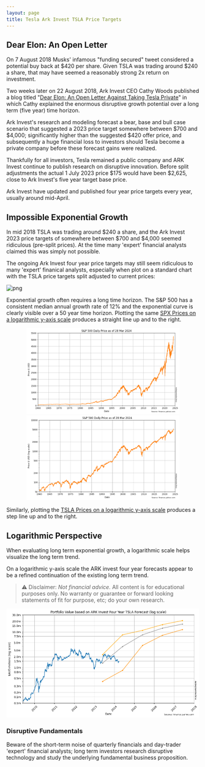 ```yaml
---
layout: page
title: Tesla Ark Invest TSLA Price Targets
---
```


## Dear Elon: An Open Letter

On 7 August 2018 Musks' infamous "funding secured" tweet considered a potential buy back at $420 per share. Given TSLA was trading around $240 a share, that may have seemed a reasonably strong 2x return on investment. 

Two weeks later on 22 August 2018, Ark Invest CEO Cathy Woods published a blog titled "[Dear Elon: An Open Letter Against Taking Tesla Private](https://ark-invest.com/articles/analyst-research/tesla-private/)" in which Cathy explained the enormous disruptive growth potential over a long term (five year) time horizon.

Ark Invest's research and modeling forecast a bear, base and bull case scenario that suggested a 2023 price target somewhere between $700 and $4,000; significantly higher than the suggested $420 offer price, and subsequently a huge financial loss to investors should Tesla become a private company before these forecast gains were realized.

Thankfully for all investors, Tesla remained a public company and ARK Invest continue to publish research on disruptive innovation. Before split adjustments the actual 1 July 2023 price $175 would have been $2,625, close to Ark Invest's five year target base price.

Ark Invest have updated and published four year price targets every year, usually around mid-April.

## Impossible Exponential Growth

In mid 2018 TSLA was trading around $240 a share, and the Ark Invest 2023 price targets of somewhere between $700 and $4,000 seemed ridiculous (pre-split prices). At the time many 'expert' financial analysts claimed this was simply not possible.

The ongoing Ark Invest four year price targets may still seem ridiculous to many 'expert' finanical analysts, especially when plot on a standard chart with the TSLA price targets split adjusted to current prices:


    
![png](images/tsla-and-targets_10_0.png)
    


Exponential growth often requires a long time horizon. The S&P 500 has a consistent median annual growth rate of 12% and the exponential curve is clearly visible over a 50 year time horizon. Plotting the same [SPX Prices on a logarithmic y-axis scale](spx-prices.html) produces a straight line up and to the right. 

<div style="text-align: center; margin:auto;"><a href="spx-prices.md"><img src="images/spx-prices_5_0.png" width="400"/> <img src="images/spx-prices_7_0.png" width="400"/></a></div>



Similarly, plotting the [TSLA Prices on a logarithmic y-axis scale](tsla-prices.html) produces a step line up and to the right. 

## Logarithmic Perspective

When evaluating long term exponential growth, a logarithmic scale helps visualize the long term trend.

On a logarithmic y-axis scale the ARK invest four year forecasts appear to be a refined continuation of the existing long term trend.

> ⚠ Disclaimer: _Not financial advice._ All content is for educational purposes only. No warranty or guarantee or forward looking statements of fit for purpose, etc;
do your own research.


    
![png](images/tsla-and-targets_12_0.png)
    


### Disruptive Fundamentals

Beware of the short-term noise of quarterly financials and day-trader 'expert' financial analysts; long term investors research disruptive technology and study the underlying fundamental business proposition.
